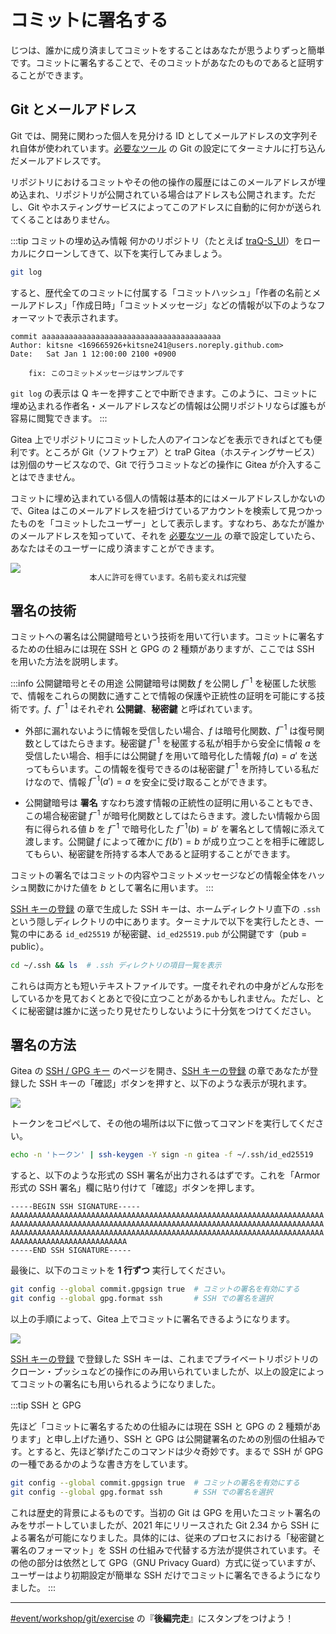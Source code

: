 # コミットに署名する

じつは、誰かに成り済ましてコミットをすることはあなたが思うよりずっと簡単です。コミットに署名することで、そのコミットがあなたのものであると証明することができます。

## Git とメールアドレス

Git では、開発に関わった個人を見分ける ID としてメールアドレスの文字列それ自体が使われています。[必要なツール](/text/chapter-1/requirements.html#git-の設定) の Git の設定にてターミナルに打ち込んだメールアドレスです。

リポジトリにおけるコミットやその他の操作の履歴にはこのメールアドレスが埋め込まれ、リポジトリが公開されている場合はアドレスも公開されます。ただし、Git やホスティングサービスによってこのアドレスに自動的に何かが送られてくることはありません。

:::tip コミットの埋め込み情報
何かのリポジトリ（たとえば [traQ-S_UI](https://github.com/traPtitech/traQ_S-UI)）をローカルにクローンしてきて、以下を実行してみましょう。

```sh
git log
```

すると、歴代全てのコミットに付属する「コミットハッシュ」「作者の名前とメールアドレス」「作成日時」「コミットメッセージ」などの情報が以下のようなフォーマットで表示されます。

```
commit aaaaaaaaaaaaaaaaaaaaaaaaaaaaaaaaaaaaaaaa
Author: kitsne <169665926+kitsne241@users.noreply.github.com>
Date:   Sat Jan 1 12:00:00 2100 +0900

    fix: このコミットメッセージはサンプルです
```

`git log` の表示は Q キーを押すことで中断できます。このように、コミットに埋め込まれる作者名・メールアドレスなどの情報は公開リポジトリならば誰もが容易に閲覧できます。
:::

Gitea 上でリポジトリにコミットした人のアイコンなどを表示できればとても便利です。ところが Git（ソフトウェア）と traP Gitea（ホスティングサービス）は別個のサービスなので、Git で行うコミットなどの操作に Gitea が介入することはできません。

コミットに埋め込まれている個人の情報は基本的にはメールアドレスしかないので、Gitea はこのメールアドレスを紐づけているアカウントを検索して見つかったものを「コミットしたユーザー」として表示します。すなわち、あなたが誰かのメールアドレスを知っていて、それを [必要なツール](/text/chapter-1/requirements) の章で設定していたら、あなたはそのユーザーに成り済ますことができます。

![](https://md.trap.jp/uploads/upload_a478c1323bdb8c2f0d25355f1bf54743.png)
<p style="font-size: 12px; text-align: center; margin: -16px 0 20px 0">本人に許可を得ています。名前も変えれば完璧</p>

## 署名の技術

コミットへの署名は公開鍵暗号という技術を用いて行います。コミットに署名するための仕組みには現在 SSH と GPG の 2 種類がありますが、ここでは SSH を用いた方法を説明します。

:::info 公開鍵暗号とその用途
公開鍵暗号は関数 $f$ を公開し $f^{-1}$ を秘匿した状態で、情報をこれらの関数に通すことで情報の保護や正統性の証明を可能にする技術です。$f$、$f^{-1}$ はそれぞれ **公開鍵**、**秘密鍵** と呼ばれています。

- 外部に漏れないように情報を受信したい場合、$f$ は暗号化関数、$f^{-1}$ は復号関数としてはたらきます。秘密鍵 $f^{-1}$ を秘匿する私が相手から安全に情報 $a$ を受信したい場合、相手には公開鍵 $f$ を用いて暗号化した情報 $f(a) = a'$ を送ってもらいます。この情報を復号できるのは秘密鍵 $f^{-1}$ を所持している私だけなので、情報 $f^{-1}(a') = a$ を安全に受け取ることができます。

- 公開鍵暗号は **署名** すなわち渡す情報の正統性の証明に用いることもでき、この場合秘密鍵 $f^{-1}$ が暗号化関数としてはたらきます。渡したい情報から固有に得られる値 $b$ を $f^{-1}$ で暗号化した $f^{-1}(b) = b'$ を署名として情報に添えて渡します。公開鍵 $f$ によって確かに $f(b') = b$ が成り立つことを相手に確認してもらい、秘密鍵を所持する本人であると証明することができます。

コミットの署名ではコミットの内容やコミットメッセージなどの情報全体をハッシュ関数にかけた値を $b$ として署名に用います。
:::

[SSH キーの登録](http://localhost:5173/text/chapter-1/gitea-ssh.html#ssh-%E3%82%AD%E3%83%BC%E3%81%AE%E7%94%9F%E6%88%90) の章で生成した SSH キーは、ホームディレクトリ直下の `.ssh` という隠しディレクトリの中にあります。ターミナルで以下を実行したとき、一覧の中にある `id_ed25519` が秘密鍵、`id_ed25519.pub` が公開鍵です（pub = public）。

```sh
cd ~/.ssh && ls  # .ssh ディレクトリの項目一覧を表示
```

これらは両方とも短いテキストファイルです。一度それぞれの中身がどんな形をしているかを見ておくとあとで役に立つことがあるかもしれません。ただし、とくに秘密鍵は誰かに送ったり見せたりしないように十分気をつけてください。

## 署名の方法

Gitea の [SSH / GPG キー](https://git.trap.jp/user/settings/keys) のページを開き、[SSH キーの登録](http://localhost:5173/text/chapter-1/gitea-ssh.html#gitea-%E3%81%AB-ssh-%E3%82%AD%E3%83%BC%E3%82%92%E7%99%BB%E9%8C%B2%E3%81%99%E3%82%8B) の章であなたが登録した SSH キーの「確認」ボタンを押すと、以下のような表示が現れます。

![](https://md.trap.jp/uploads/upload_ccd610216cc952b6eb3ec8318b634ead.png)

トークンをコピペして、その他の場所は以下に倣ってコマンドを実行してください。

```sh
echo -n 'トークン' | ssh-keygen -Y sign -n gitea -f ~/.ssh/id_ed25519
```

すると、以下のような形式の SSH 署名が出力されるはずです。これを「Armor 形式の SSH 署名」欄に貼り付けて「確認」ボタンを押します。

```
-----BEGIN SSH SIGNATURE-----
AAAAAAAAAAAAAAAAAAAAAAAAAAAAAAAAAAAAAAAAAAAAAAAAAAAAAAAAAAAAAAAAAAAAAA
AAAAAAAAAAAAAAAAAAAAAAAAAAAAAAAAAAAAAAAAAAAAAAAAAAAAAAAAAAAAAAAAAAAAAA
AAAAAAAAAAAAAAAAAAAAAAAAAAAAAAAAAAAAAAAAAAAAAAAAAAAAAAAAAAAAAAAAAAAAAA
AAAAAAAAAAAAAAAAAAAAAAAAAA
-----END SSH SIGNATURE-----
```

最後に、以下のコミットを **1 行ずつ** 実行してください。

```sh
git config --global commit.gpgsign true  # コミットの署名を有効にする
git config --global gpg.format ssh       # SSH での署名を選択
```


以上の手順によって、Gitea 上でコミットに署名できるようになります。

![](https://md.trap.jp/uploads/upload_14c61e8a0a143350905ad2260ead0d08.png)

[SSH キーの登録](http://localhost:5173/text/chapter-1/gitea-ssh.html#gitea-%E3%81%AB-ssh-%E3%82%AD%E3%83%BC%E3%82%92%E7%99%BB%E9%8C%B2%E3%81%99%E3%82%8B) で登録した SSH キーは、これまでプライベートリポジトリのクローン・プッシュなどの操作にのみ用いられていましたが、以上の設定によってコミットの署名にも用いられるようになりました。

:::tip SSH と GPG

先ほど「コミットに署名するための仕組みには現在 SSH と GPG の 2 種類があります」と申し上げた通り、SSH と GPG は公開鍵署名のための別個の仕組みです。とすると、先ほど挙げたこのコマンドは少々奇妙です。まるで SSH が GPG の一種であるかのような書き方をしています。

```sh
git config --global commit.gpgsign true  # コミットの署名を有効にする
git config --global gpg.format ssh       # SSH での署名を選択
```

これは歴史的背景によるものです。当初の Git は GPG を用いたコミット署名のみをサポートしていましたが、2021 年にリリースされた Git 2.34 から SSH による署名が可能になりました。具体的には、従来のプロセスにおける「秘密鍵と署名のフォーマット」を SSH の仕組みで代替する方法が提供されています。その他の部分は依然として GPG（GNU Privacy Guard）方式に従っていますが、ユーザーはより初期設定が簡単な SSH だけでコミットに署名できるようになりました。
:::

---

[#event/workshop/git/exercise](https://q.trap.jp/channels/event/workshop/git/exercise) の『**後編完走**』にスタンプをつけよう！